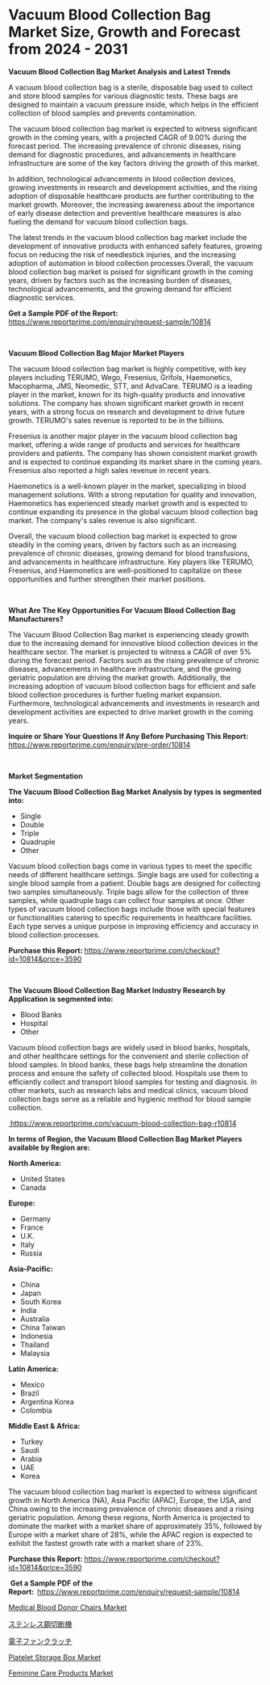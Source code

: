 <p><h1>Vacuum Blood Collection Bag Market Size, Growth and Forecast from 2024 - 2031</h1></p><p><strong>Vacuum Blood Collection Bag Market Analysis and Latest Trends</strong></p>
<p><p>A vacuum blood collection bag is a sterile, disposable bag used to collect and store blood samples for various diagnostic tests. These bags are designed to maintain a vacuum pressure inside, which helps in the efficient collection of blood samples and prevents contamination.</p><p>The vacuum blood collection bag market is expected to witness significant growth in the coming years, with a projected CAGR of 9.00% during the forecast period. The increasing prevalence of chronic diseases, rising demand for diagnostic procedures, and advancements in healthcare infrastructure are some of the key factors driving the growth of this market.</p><p>In addition, technological advancements in blood collection devices, growing investments in research and development activities, and the rising adoption of disposable healthcare products are further contributing to the market growth. Moreover, the increasing awareness about the importance of early disease detection and preventive healthcare measures is also fueling the demand for vacuum blood collection bags.</p><p>The latest trends in the vacuum blood collection bag market include the development of innovative products with enhanced safety features, growing focus on reducing the risk of needlestick injuries, and the increasing adoption of automation in blood collection processes.Overall, the vacuum blood collection bag market is poised for significant growth in the coming years, driven by factors such as the increasing burden of diseases, technological advancements, and the growing demand for efficient diagnostic services.</p></p>
<p><strong>Get a Sample PDF of the Report:&nbsp;</strong> <a href="https://www.reportprime.com/enquiry/request-sample/10814">https://www.reportprime.com/enquiry/request-sample/10814</a></p>
<p>&nbsp;</p>
<p><strong>Vacuum Blood Collection Bag Major Market Players</strong></p>
<p><p>The vacuum blood collection bag market is highly competitive, with key players including TERUMO, Wego, Fresenius, Grifols, Haemonetics, Macopharma, JMS, Neomedic, STT, and AdvaCare. TERUMO is a leading player in the market, known for its high-quality products and innovative solutions. The company has shown significant market growth in recent years, with a strong focus on research and development to drive future growth. TERUMO's sales revenue is reported to be in the billions.</p><p>Fresenius is another major player in the vacuum blood collection bag market, offering a wide range of products and services for healthcare providers and patients. The company has shown consistent market growth and is expected to continue expanding its market share in the coming years. Fresenius also reported a high sales revenue in recent years.</p><p>Haemonetics is a well-known player in the market, specializing in blood management solutions. With a strong reputation for quality and innovation, Haemonetics has experienced steady market growth and is expected to continue expanding its presence in the global vacuum blood collection bag market. The company's sales revenue is also significant.</p><p>Overall, the vacuum blood collection bag market is expected to grow steadily in the coming years, driven by factors such as an increasing prevalence of chronic diseases, growing demand for blood transfusions, and advancements in healthcare infrastructure. Key players like TERUMO, Fresenius, and Haemonetics are well-positioned to capitalize on these opportunities and further strengthen their market positions.</p></p>
<p>&nbsp;</p>
<p><strong>What Are The Key Opportunities For Vacuum Blood Collection Bag Manufacturers?</strong></p>
<p><p>The Vacuum Blood Collection Bag market is experiencing steady growth due to the increasing demand for innovative blood collection devices in the healthcare sector. The market is projected to witness a CAGR of over 5% during the forecast period. Factors such as the rising prevalence of chronic diseases, advancements in healthcare infrastructure, and the growing geriatric population are driving the market growth. Additionally, the increasing adoption of vacuum blood collection bags for efficient and safe blood collection procedures is further fueling market expansion. Furthermore, technological advancements and investments in research and development activities are expected to drive market growth in the coming years.</p></p>
<p><strong>Inquire or Share Your Questions If Any Before Purchasing This Report:</strong> <a href="https://www.reportprime.com/enquiry/pre-order/10814">https://www.reportprime.com/enquiry/pre-order/10814</a></p>
<p>&nbsp;</p>
<p><strong>Market Segmentation</strong></p>
<p><strong>The Vacuum Blood Collection Bag Market Analysis by types is segmented into:</strong></p>
<p><ul><li>Single</li><li>Double</li><li>Triple</li><li>Quadruple</li><li>Other</li></ul></p>
<p><p>Vacuum blood collection bags come in various types to meet the specific needs of different healthcare settings. Single bags are used for collecting a single blood sample from a patient. Double bags are designed for collecting two samples simultaneously. Triple bags allow for the collection of three samples, while quadruple bags can collect four samples at once. Other types of vacuum blood collection bags include those with special features or functionalities catering to specific requirements in healthcare facilities. Each type serves a unique purpose in improving efficiency and accuracy in blood collection processes.</p></p>
<p><strong>Purchase this Report:&nbsp;</strong><a href="https://www.reportprime.com/checkout?id=10814&price=3590">https://www.reportprime.com/checkout?id=10814&price=3590</a></p>
<p>&nbsp;</p>
<p><strong>The Vacuum Blood Collection Bag Market Industry Research by Application is segmented into:</strong></p>
<p><ul><li>Blood Banks</li><li>Hospital</li><li>Other</li></ul></p>
<p><p>Vacuum blood collection bags are widely used in blood banks, hospitals, and other healthcare settings for the convenient and sterile collection of blood samples. In blood banks, these bags help streamline the donation process and ensure the safety of collected blood. Hospitals use them to efficiently collect and transport blood samples for testing and diagnosis. In other markets, such as research labs and medical clinics, vacuum blood collection bags serve as a reliable and hygienic method for blood sample collection.</p></p>
<p><a href="https://www.reportprime.com/vacuum-blood-collection-bag-r10814">&nbsp;https://www.reportprime.com/vacuum-blood-collection-bag-r10814</a></p>
<p><strong>In terms of Region, the Vacuum Blood Collection Bag Market Players available by Region are:</strong></p>
<p>
    <p> <strong> North America: </strong>
        <ul>
            <li>United States</li>
            <li>Canada</li>
        </ul>
        </p> 
    <p> <strong> Europe: </strong>
        <ul>
            <li>Germany</li>
            <li>France</li>
            <li>U.K.</li>
            <li>Italy</li>
            <li>Russia</li>
        </ul>
        </p> 
    <p> <strong> Asia-Pacific: </strong>
        <ul>
            <li>China</li>
            <li>Japan</li>
            <li>South Korea</li>
            <li>India</li>
            <li>Australia</li>
            <li>China Taiwan</li>
            <li>Indonesia</li>
            <li>Thailand</li>
            <li>Malaysia</li>
        </ul>
        </p> 
    <p> <strong> Latin America: </strong>
        <ul>
            <li>Mexico</li>
            <li>Brazil</li>
            <li>Argentina Korea</li>
            <li>Colombia</li>
        </ul>
        </p> 
    <p> <strong> Middle East & Africa: </strong>
        <ul>
            <li>Turkey</li>
            <li>Saudi</li>
            <li>Arabia</li>
            <li>UAE</li>
            <li>Korea</li>
        </ul>
    </p>
    </p>
<p><p>The vacuum blood collection bag market is expected to witness significant growth in North America (NA), Asia Pacific (APAC), Europe, the USA, and China owing to the increasing prevalence of chronic diseases and a rising geriatric population. Among these regions, North America is projected to dominate the market with a market share of approximately 35%, followed by Europe with a market share of 28%, while the APAC region is expected to exhibit the fastest growth rate with a market share of 23%.</p></p>
<p><strong>Purchase this Report: </strong><a href="https://www.reportprime.com/checkout?id=10814&price=3590">https://www.reportprime.com/checkout?id=10814&price=3590</a></p>
<p>&nbsp;<strong>Get a Sample PDF of the Report:&nbsp;&nbsp;</strong><a href="https://www.reportprime.com/enquiry/request-sample/10814">https://www.reportprime.com/enquiry/request-sample/10814</a></p>
<p><strong></strong></p>
<p><p><a href="https://github.com/gladysalidde/Market-Research-Report-List-1/blob/main/medical-blood-donor-chairs-market.md">Medical Blood Donor Chairs Market</a></p><p><a href="https://github.com/HershelKris/Market-Research-Report-List-1/blob/main/428013179866.md">ステンレス鋼切断機</a></p><p><a href="https://github.com/CarlieShields/Market-Research-Report-List-1/blob/main/966761379865.md">電子ファンクラッチ</a></p><p><a href="https://github.com/dimitrishawkinswaynenp91rgz/Market-Research-Report-List-2/blob/main/platelet-storage-box-market.md">Platelet Storage Box Market</a></p><p><a href="https://issuu.com/reportprime-2/docs/feminine-care-products-market-size-2030.pptx">Feminine Care Products Market</a></p></p>